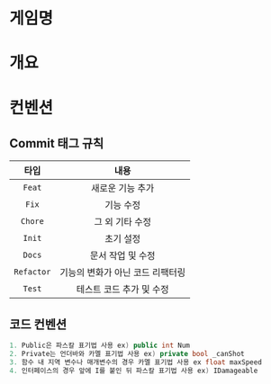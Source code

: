 # 게임명

# 개요

# 컨벤션

## Commit 태그 규칙
| __타입__ | __내용__ |
| :---: | :---: |
| `Feat` | 새로운 기능 추가 |
| `Fix` | 기능 수정 |
| `Chore` | 그 외 기타 수정 |
| `Init` | 초기 설정 |
| `Docs` | 문서 작업 및 수정 |
| `Refactor` | 기능의 변화가 아닌 코드 리팩터링 |
| `Test` | 테스트 코드 추가 및 수정 |

## 코드 컨벤션
```cs
1. Public은 파스칼 표기법 사용 ex) public int Num
2. Private는 언더바와 카멜 표기법 사용 ex) private bool _canShot
3. 함수 내 지역 변수나 매개변수의 경우 카멜 표기법 사용 ex float maxSpeed
4. 인터페이스의 경우 앞에 I를 붙인 뒤 파스칼 표기법 사용 ex) IDamageable
```

